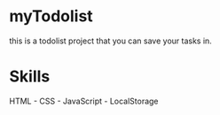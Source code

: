 # myTodolist
this is a todolist project that you can save your tasks in.

# Skills
HTML - CSS - JavaScript - LocalStorage
